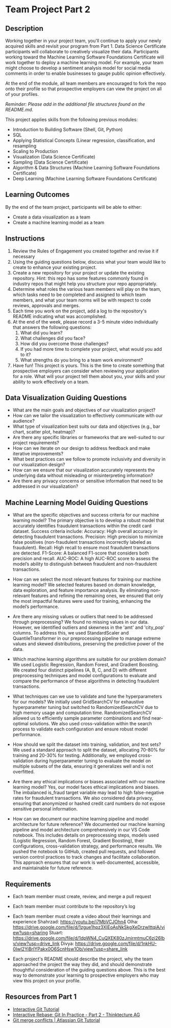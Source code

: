 # Team Project Part 2

## Description

Working together in your project team, you'll continue to apply your newly acquired skills and revisit your program from Part 1. Data Science Certificate participants will collaborate to creatively visualize their data. Participants working toward the Machine Learning Software Foundations Certificate will work together to deploy a machine learning model. For example, your team might choose to develop a sentiment analysis model for social media comments in order to enable businesses to gauge public opinion effectively.

At the end of the module, all team members are encouraged to fork the repo onto their profile so that prospective employers can view the project on all of your profiles.

_Reminder: Please add in the additional file structures found on the README.md._

This project applies skills from the following previous modules:

- Introduction to Building Software (Shell, Git, Python)
- SQL
- Applying Statistical Concepts (Linear regression, classification, and resampling
- Scaling to Production
- Visualization (Data Science Certificate)
- Sampling (Data Science Certificate)
- Algorithm & Data Structures (Machine Learning Software Foundations Certificate)
- Deep Learning (Machine Learning Software Foundations Certificate)

## Learning Outcomes

By the end of the team project, participants will be able to either:

- Create a data visualization as a team
- Create a machine learning model as a team

## Instructions

1. Review the Rules of Engagement you created together and revise it if necessary
2. Using the guiding questions below, discuss what your team would like to create to enhance your existing project.
3. Create a new repository for your project or update the existing repository. Hint: this repo has some features commonly found in industry repos that might help you structure your repo appropriately.
4. Determine what roles the various team members will play on the team, which tasks need to be completed and assigned to which team members, and what your team norms will be with respect to code reviews, approvals and merges.
5. Each time you work on the project, add a log to the repository's README indicating what was accomplished.
6. At the end of the week, please record a 3-5 minute video individually that answers the following questions:
   1. What did you learn?
   2. What challenges did you face?
   3. How did you overcome those challenges?
   4. If you had more time to complete your project, what would you add to it?
   5. What strengths do you bring to a team work environment?
7. Have fun! This project is yours. This is the time to create something that prospective employers can consider when reviewing your application for a role. What will your project tell them about you, your skills and your ability to work effectively on a team.

## Data Visualization Guiding Questions

- What are the main goals and objectives of our visualization project?
- How can we tailor the visualization to effectively communicate with our audience?
- What type of visualization best suits our data and objectives (e.g., bar chart, scatter plot, heatmap)?
- Are there any specific libraries or frameworks that are well-suited to our project requirements?
- How can we iterate on our design to address feedback and make iterative improvements?
- What best practices can we follow to promote inclusivity and diversity in our visualization design?
- How can we ensure that our visualization accurately represents the underlying data without misleading or misinterpreting information?
- Are there any privacy concerns or sensitive information that need to be addressed in our visualization?

## Machine Learning Model Guiding Questions

- What are the specific objectives and success criteria for our machine learning model?
  The primary objective is to develop a robust model that accurately identifies fraudulent transactions within the credit card dataset. Success criteria include:
  Accuracy: High overall accuracy in detecting fraudulent transactions.
  Precision: High precision to minimize false positives (non-fraudulent transactions incorrectly labeled as fraudulent).
  Recall: High recall to ensure most fraudulent transactions are detected.
  F1-Score: A balanced F1-score that considers both precision and recall.
  AUC-ROC: A high AUC-ROC score to assess the model’s ability to distinguish between fraudulent and non-fraudulent transactions.

- How can we select the most relevant features for training our machine learning model?
  We selected features based on domain knowledge, data exploration, and feature importance analysis. By eliminating non-relevant features and refining the remaining ones, we ensured that only the most impactful features were used for training, enhancing the model’s performance.

- Are there any missing values or outliers that need to be addressed through preprocessing?
  We found no missing values in our data. However, we identified outliers and skewness in the 'amt' and 'city_pop' columns. To address this, we used StandardScaler and QuantileTransformer in our preprocessing pipeline to manage extreme values and skewed distributions, preserving the predictive power of the data.

- Which machine learning algorithms are suitable for our problem domain?
  We used Logistic Regression, Random Forest, and Gradient Boosting. We created four distinct pipelines (A, B, C, and D) with different preprocessing techniques and model configurations to evaluate and compare the performance of these algorithms in detecting fraudulent transactions.

- What techniques can we use to validate and tune the hyperparameters for our models?
  We initially used GridSearchCV for exhaustive hyperparameter tuning but switched to RandomizedSearchCV due to high memory usage and computation time. RandomizedSearchCV allowed us to efficiently sample parameter combinations and find near-optimal solutions. We also used cross-validation within the search process to validate each configuration and ensure robust model performance.

- How should we split the dataset into training, validation, and test sets?
  We used a standard approach to split the dataset, allocating 70-80% for training and 20-30% for testing. Additionally, we employed cross-validation during hyperparameter tuning to evaluate the model on multiple subsets of the data, ensuring it generalizes well and is not overfitted.

- Are there any ethical implications or biases associated with our machine learning model?
  Yes, our model faces ethical implications and biases. The imbalanced is_fraud target variable may lead to high false-negative rates for fraudulent transactions. We also considered data privacy, ensuring that anonymized or hashed credit card numbers do not expose sensitive personal information.

- How can we document our machine learning pipeline and model architecture for future reference?
  We documented our machine learning pipeline and model architecture comprehensively in our VS Code notebook. This includes details on preprocessing steps, models used (Logistic Regression, Random Forest, Gradient Boosting), their configurations, cross-validation strategy, and performance results. We pushed the notebook to GitHub, created pull requests, and followed version control practices to track changes and facilitate collaboration. This approach ensures that our work is well-documented, accessible, and maintainable for future reference.

## Requirements

- Each team member must create, review, and merge a pull request
- Each team member must contribute to the repository’s log
- Each team member must create a video about their learnings and experience
  Shahrzad: https://youtu.be/i7MbVCJOhn4
  Olha: https://drive.google.com/file/d/1zgue1hpz3XIEoAsNkSkgXeDrzwIttqiA/view?usp=sharing
  Stuart: https://drive.google.com/file/d/1dpWN4_CuQXEK80zJmirmtmuC6zi26Ibv/view?usp=drive_link
  Divya: https://drive.google.com/file/d/1nkHU-0IwI2YiBrIYPakx0O6ScnHsw1Ob/view?usp=share_link

- Each project's README should describe the project, why the team approached the project the way they did, and should demonstrate thoughtful consideration of the guiding questions above. This is the best way to demonstrate your learning to prospective employers who may view this project on your profile.

## Resources from Part 1

- [Interactive Git Tutorial](https://learngitbranching.js.org/)
- [Interactive Rebase: Git In Practice - Part 2 - Thinktecture AG](https://www.thinktecture.com/en/tools/git-interactive-rebase/)
- [Git merge conflicts | Atlassian Git Tutorial](https://www.atlassian.com/git/tutorials/using-branches/merge-conflicts#:~:text=Understanding%20merge%20conflicts,automatically%20determine%20what%20is%20correct.)
